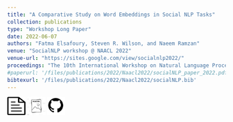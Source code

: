 ```yaml
---
title: "A Comparative Study on Word Embeddings in Social NLP Tasks"
collection: publications
type: "Workshop Long Paper"
date: 2022-06-07
authors: "Fatma Elsafoury, Steven R. Wilson, and Naeem Ramzan"
venue: "SocialNLP workshop @ NAACL 2022"
venue-url: "https://sites.google.com/view/socialnlp2022/"
proceedings: "The 10th International Workshop on Natural Language Processing for Social Media"
#paperurl: '/files/publications/2022/Naacl2022/socialNLP_paper_2022.pdf'
bibtexurl: '/files/publications/2022/Naacl2022/socialNLP.bib'
---
```

<a href="/files/publications/2022/Naacl2022/socialNLP_paper_2022.pdf"><img src="/images/paper_symbol.png" alt="Link to paper" style="width:42px;height:42px;"></a>
<a href="/files/publications/2022/Naacl2022/NAACL_poster_2022.pdf"><img src="/images/poster_symbol.jpg" alt="Link to poster" style="width:42px;height:42px;"></a>
<a href="https://github.com/efatmae/Comparative_analysis_word_embeddings_on_social_NLP_tasks"><img src="/images/github_symbol.png" alt="Link to code" style="width:42px;height:42px;"></a>